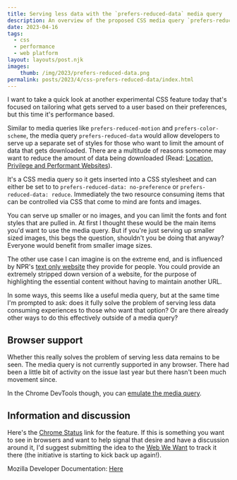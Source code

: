 ```yaml
---
title: Serving less data with the `prefers-reduced-data` media query
description: An overview of the proposed CSS media query `prefers-reduced-data` 
date: 2023-04-16
tags:
  - css
  - performance
  - web platform
layout: layouts/post.njk
images:
    thumb: /img/2023/prefers-reduced-data.png
permalink: posts/2023/4/css-prefers-reduced-data/index.html
---
```


I want to take a quick look at another experimental CSS feature today that's focused on tailoring what gets served to a user based on their preferences, but this time it's performance based. 

Similar to media queries like `prefers-reduced-motion` and `prefers-color-scheme`, the media query `prefers-reduced-data` would allow developers to serve up a separate set of styles for those who want to limit the amount of data that gets downloaded. There are a multitude of reasons someone may want to reduce the amount of data being downloaded (Read: [Location, Privilege and Performant Websites](https://blog.stephaniestimac.com/posts/10-30-2019-performance/)). 

It's a CSS media query so it gets inserted into a CSS stylesheet and can either be set to to `prefers-reduced-data: no-preference` or `prefers-reduced-data: reduce`. Immediately the two resource consuming items that can be controlled via CSS that come to mind are fonts and images. 

You can serve up smaller or no images, and you can limit the fonts and font styles that are pulled in. At first I thought these would be the main items you'd want to use the media query. But if you're just serving up smaller sized images, this begs the question, shouldn't you be doing that anyway? Everyone would benefit from smaller image sizes. 

The other use case I can imagine is on the extreme end, and is influenced by NPR's [text only website](https://text.npr.org/) they provide for people. You could provide an extremely stripped down version of a website, for the purpose of highlighting the essential content without having to maintain another URL. 

In some ways, this seems like a useful media query, but at the same time I'm prompted to ask: does it fully solve the problem of serving less data consuming experiences to those who want that option? Or are there already other ways to do this effectively outside of a media query?


## Browser support

Whether this really solves the problem of serving less data remains to be seen. The media query is not currently supported in any browser. There had been a little bit of activity on the issue last year but there hasn't been much movement since.

In the Chrome DevTools though, you can [emulate the media query](https://developer.chrome.com/blog/new-in-devtools-86/#emulate-prefers-reduced-data). 


## Information and discussion 

Here's the [Chrome Status](https://chromestatus.com/feature/5922192355229696) link for the feature. If this is something you want to see in browsers and want to help signal that desire and have a discussion around it, I'd suggest submitting the idea to the [Web We Want](https://webwewant.fyi) to track it there (the initiative is starting to kick back up again!). 

Mozilla Developer Documentation: [Here](https://developer.mozilla.org/en-US/docs/Web/CSS/@media/prefers-reduced-data)